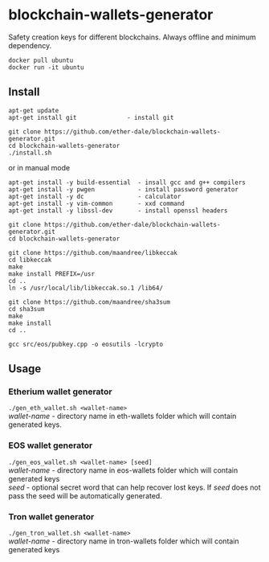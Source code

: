 # blockchain-wallets-generator
Safety creation keys for different blockchains. Always offline and minimum dependency.

```
docker pull ubuntu
docker run -it ubuntu
```

## Install
```
apt-get update
apt-get install git              - install git
```

```
git clone https://github.com/ether-dale/blockchain-wallets-generator.git
cd blockchain-wallets-generator
./install.sh
```
or in manual mode
```
apt-get install -y build-essential  - insall gcc and g++ compilers
apt-get install -y pwgen            - install password generator
apt-get install -y dc               - calculator
apt-get install -y vim-common       - xxd command 
apt-get install -y libssl-dev       - install openssl headers

git clone https://github.com/ether-dale/blockchain-wallets-generator.git
cd blockchain-wallets-generator

git clone https://github.com/maandree/libkeccak
cd libkeccak
make
make install PREFIX=/usr
cd ..
ln -s /usr/local/lib/libkeccak.so.1 /lib64/

git clone https://github.com/maandree/sha3sum
cd sha3sum
make
make install
cd ..

gcc src/eos/pubkey.cpp -o eosutils -lcrypto
```

## Usage
### Etherium wallet generator
`./gen_eth_wallet.sh <wallet-name>`
<br/><i>wallet-name</i> - directory name in eth-wallets folder which will contain generated keys.

### EOS wallet generator
`./gen_eos_wallet.sh <wallet-name> [seed]`
<br/><i>wallet-name</i> - directory name in eos-wallets folder which will contain generated keys
<br/><i>seed</i> - optional secret word that can help recover lost keys.
 If <i>seed</i> does not pass the seed will be automatically generated.


### Tron wallet generator
`./gen_tron_wallet.sh <wallet-name>`
<br/><i>wallet-name</i> -  directory name in tron-wallets folder which will contain generated keys
